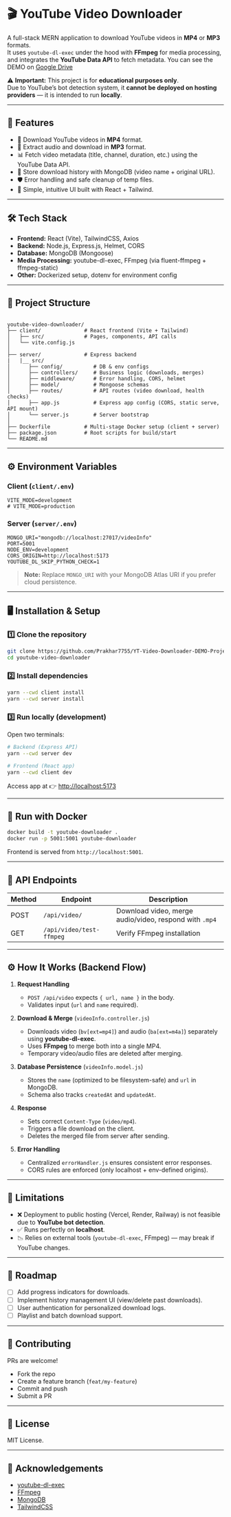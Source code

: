 # 🎬 YouTube Video Downloader

A full-stack MERN application to download YouTube videos in **MP4** or **MP3** formats.  
It uses `youtube-dl-exec` under the hood with **FFmpeg** for media processing, and integrates the **YouTube Data API** to fetch metadata. You can see the DEMO on [Google Drive](https://drive.google.com/file/d/1CAIpNm85lAc4DUd1PBYHX5g0SlgmvuWB/view)

⚠️ **Important:** This project is for **educational purposes only**.  
Due to YouTube’s bot detection system, it **cannot be deployed on hosting providers** — it is intended to run **locally**.

---

## 🚀 Features

- 🎥 Download YouTube videos in **MP4** format.
- 🎵 Extract audio and download in **MP3** format.
- 📊 Fetch video metadata (title, channel, duration, etc.) using the YouTube Data API.
- 💾 Store download history with MongoDB (video name + original URL).
- 🛡️ Error handling and safe cleanup of temp files.
- 🎨 Simple, intuitive UI built with React + Tailwind.

---

## 🛠 Tech Stack

- **Frontend:** React (Vite), TailwindCSS, Axios  
- **Backend:** Node.js, Express.js, Helmet, CORS  
- **Database:** MongoDB (Mongoose)  
- **Media Processing:** youtube-dl-exec, FFmpeg (via fluent-ffmpeg + ffmpeg-static)  
- **Other:** Dockerized setup, dotenv for environment config  

---

## 📂 Project Structure

```

youtube-video-downloader/
├── client/              # React frontend (Vite + Tailwind)
│   ├── src/             # Pages, components, API calls
│   └── vite.config.js
│
├── server/              # Express backend
|   |__ src/
│      ├── config/          # DB & env configs
│      ├── controllers/     # Business logic (downloads, merges)
│      ├── middleware/      # Error handling, CORS, helmet
│      ├── model/           # Mongoose schemas
│      ├── routes/          # API routes (video download, health checks)
│      ├── app.js           # Express app config (CORS, static serve, API mount)
│      └── server.js        # Server bootstrap
│
├── Dockerfile           # Multi-stage Docker setup (client + server)
├── package.json         # Root scripts for build/start
└── README.md

````

---

## ⚙️ Environment Variables

### Client (`client/.env`)
```env
VITE_MODE=development
# VITE_MODE=production
````

### Server (`server/.env`)

```env
MONGO_URI="mongodb://localhost:27017/videoInfo"
PORT=5001
NODE_ENV=development
CORS_ORIGIN=http://localhost:5173
YOUTUBE_DL_SKIP_PYTHON_CHECK=1
```

> **Note:** Replace `MONGO_URI` with your MongoDB Atlas URI if you prefer cloud persistence.

---

## 🖥️ Installation & Setup

### 1️⃣ Clone the repository

```bash
git clone https://github.com/Prakhar7755/YT-Video-Downloader-DEMO-Project.git
cd youtube-video-downloader
```

### 2️⃣ Install dependencies

```bash
yarn --cwd client install
yarn --cwd server install
```

### 3️⃣ Run locally (development)

Open two terminals:

```bash
# Backend (Express API)
yarn --cwd server dev

# Frontend (React app)
yarn --cwd client dev
```

Access app at 👉 [http://localhost:5173](http://localhost:5173)

---

## 🐳 Run with Docker

```bash
docker build -t youtube-downloader .
docker run -p 5001:5001 youtube-downloader
```

Frontend is served from `http://localhost:5001`.

---

## 📡 API Endpoints

| Method | Endpoint                 | Description                                            |
| ------ | ------------------------ | ------------------------------------------------------ |
| POST   | `/api/video/`            | Download video, merge audio/video, respond with `.mp4` |
| GET    | `/api/video/test-ffmpeg` | Verify FFmpeg installation                             |

---

## ⚙️ How It Works (Backend Flow)

1. **Request Handling**

   * `POST /api/video` expects `{ url, name }` in the body.
   * Validates input (`url` and `name` required).

2. **Download & Merge** (`videoInfo.controller.js`)

   * Downloads video (`bv[ext=mp4]`) and audio (`ba[ext=m4a]`) separately using **youtube-dl-exec**.
   * Uses **FFmpeg** to merge both into a single MP4.
   * Temporary video/audio files are deleted after merging.

3. **Database Persistence** (`videoInfo.model.js`)

   * Stores the `name` (optimized to be filesystem-safe) and `url` in MongoDB.
   * Schema also tracks `createdAt` and `updatedAt`.

4. **Response**

   * Sets correct `Content-Type` (`video/mp4`).
   * Triggers a file download on the client.
   * Deletes the merged file from server after sending.

5. **Error Handling**

   * Centralized `errorHandler.js` ensures consistent error responses.
   * CORS rules are enforced (only localhost + env-defined origins).

---

## 🚧 Limitations

* ❌ Deployment to public hosting (Vercel, Render, Railway) is not feasible due to **YouTube bot detection**.
* ✅ Runs perfectly on **localhost**.
* 📉 Relies on external tools (`youtube-dl-exec`, FFmpeg) — may break if YouTube changes.

---

## 📌 Roadmap

* [ ] Add progress indicators for downloads.
* [ ] Implement history management UI (view/delete past downloads).
* [ ] User authentication for personalized download logs.
* [ ] Playlist and batch download support.

---

## 🤝 Contributing

PRs are welcome!

* Fork the repo
* Create a feature branch (`feat/my-feature`)
* Commit and push
* Submit a PR

---

## 📜 License

MIT License.

---

## 🙏 Acknowledgements

* [youtube-dl-exec](https://www.npmjs.com/package/youtube-dl-exec)
* [FFmpeg](https://ffmpeg.org/)
* [MongoDB](https://www.mongodb.com/)
* [TailwindCSS](https://tailwindcss.com/)


